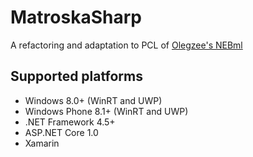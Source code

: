 # MatroskaSharp

A refactoring and adaptation to PCL of [Olegzee's NEBml](https://github.com/OlegZee/NEbml)

## Supported platforms

- Windows 8.0+ (WinRT and UWP)
- Windows Phone 8.1+ (WinRT and UWP)
- .NET Framework 4.5+
- ASP.NET Core 1.0
- Xamarin